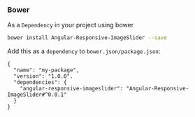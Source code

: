 ### Bower

As a `Dependency` in your project using bower

```bash
bower install Angular-Responsive-ImageSlider --save
```

Add this as a `dependency` to `bower.json/package.json`:

```
{
  "name": "my-package",
  "version": "1.0.0".
  "dependencies": {
    "angular-responsive-imageslider": "Angular-Responsive-ImageSlider#^0.0.1"
  }
}
```